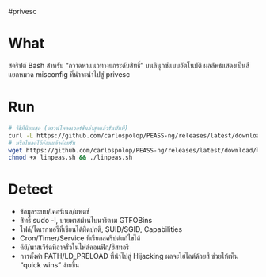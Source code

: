 #privesc 
# What
สคริปต์ Bash สำหรับ “กวาดหาแนวทางยกระดับสิทธิ์” บนลินุกซ์แบบอัตโนมัติ ผลลัพธ์แสดงเป็นสี แยกหมวด misconfig ที่น่าจะนำไปสู่ privesc
# Run
```bash
# วิธีที่นิยมสุด (ดาวน์โหลดเวอร์ชันล่าสุดแล้วรันทันที)
curl -L https://github.com/carlospolop/PEASS-ng/releases/latest/download/linpeas.sh | sh
# หรือโหลดไว้ก่อนแล้วค่อยรัน
wget https://github.com/carlospolop/PEASS-ng/releases/latest/download/linpeas.sh
chmod +x linpeas.sh && ./linpeas.sh
```
# Detect
- ข้อมูลระบบ/เคอร์เนล/แพตช์
- สิทธิ์ sudo -l, บายพาสผ่านไบนารีตาม GTFOBins
- ไฟล์/ไดเรกทอรีที่เขียนได้ผิดปกติ, SUID/SGID, Capabilities
- Cron/Timer/Service ที่เรียกสคริปต์แก้ไขได้
- คีย์/พาสเวิร์ดที่อาจรั่วในไฟล์คอนฟิก/ฮิสทอรี
- การตั้งค่า PATH/LD_PRELOAD ที่นำไปสู่ Hijacking ผลจะไฮไลต์ด้วยสี ช่วยให้เห็น “quick wins” ง่ายขึ้น
